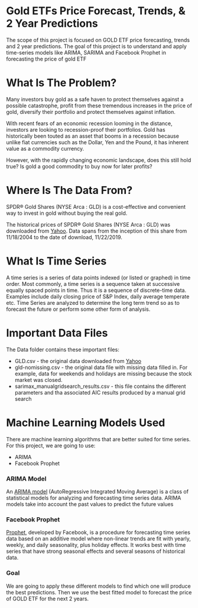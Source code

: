 # Gold ETFs Price Forecast, Trends, & 2 Year Predictions
The scope of this project is focused on GOLD ETF price forecasting, trends and 2 year predictions. The goal of this project is to understand and apply time-series models like ARIMA, SARIMA and Facebook Prophet in forecasting the price of gold ETF

# What Is The Problem?
Many investors buy gold  as a safe haven to protect themselves against a possible catastrophe, profit from these tremendous increases in the price of gold, diversify their portfolio and protect themselves against inflation. 

With recent fears of an economic recession looming in the distance, investors are looking to recession-proof their portfolios. Gold has historically been touted as an asset that booms in a recession because unlike fiat currencies such as the Dollar, Yen and the Pound, it has inherent value as a commodity currency.

However, with the rapidly changing economic landscape, does this still hold true? Is gold a good commodity to buy now for later profits?

# Where Is The Data From?
SPDR® Gold Shares (NYSE Arca : GLD) is a cost-effective and convenient way to invest in gold without buying the real gold.

The historical prices of SPDR® Gold Shares (NYSE Arca : GLD) was downloaded from [Yahoo](https://finance.yahoo.com/quote/GLD/history?p=GLD). Data spans from the inception of this share from 11/18/2004 to the date of download, 11/22/2019.

# What Is Time Series
A time series is a series of data points indexed (or listed or graphed) in time order. Most commonly, a time series is a sequence taken at successive equally spaced points in time. Thus it is a sequence of discrete-time data. Examples include daily closing price of S&P Index, daily average temperate etc. Time Series are analyzed to determine the long term trend so as to forecast the future or perform some other form of analysis.

# Important Data Files
The Data folder contains these important files:
  * GLD.csv - the original data downloaded from [Yahoo](https://finance.yahoo.com/quote/GLD/history?p=GLD)
  * gld-nomissing.csv - the original data file with missing data filled in. For example, data for weekends and holidays are missing because the stock market was closed.
  * sarimax_manualgridsearch_results.csv - this file contains the different parameters and tha associated AIC results produced by a manual grid search

# Machine Learning Models Used
There are machine learning algorithms that are better suited for time series. For this project, we are going to use:
  * ARIMA
  * Facebook Prophet

### ARIMA Model
An [ARIMA model](https://en.wikipedia.org/wiki/Autoregressive_integrated_moving_average) (AutoRegressive Integrated Moving Average) is a class of statistical models for analyzing and forecasting time series data. ARIMA models take into account the past values to predict the future values

### Facebook Prophet
[Prophet](https://facebook.github.io/prophet/), developed by Facebook, is a procedure for forecasting time series data based on an additive model where non-linear trends are fit with yearly, weekly, and daily seasonality, plus holiday effects. It works best with time series that have strong seasonal effects and several seasons of historical data.

### Goal
We are going to apply these different models to find which one will produce the best predictions. Then we use the best fitted model to forecast the price of GOLD ETF for the next 2 years.
